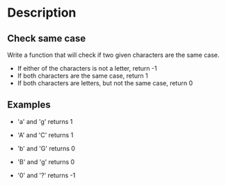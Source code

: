 # Description 

## Check same case

Write a function that will check if two given characters are the same case.

- If either of the characters is not a letter, return -1
- If both characters are the same case, return 1
- If both characters are letters, but not the same case, return 0

## Examples

- 'a' and 'g' returns 1

- 'A' and 'C' returns 1

- 'b' and 'G' returns 0

- 'B' and 'g' returns 0

- '0' and '?' returns -1
